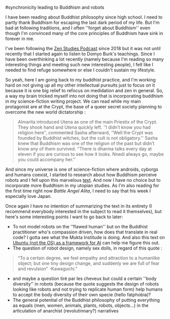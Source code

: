 #synchronicity leading to Buddhism and robots 

I have been reading about Buddhist philosophy since high school. I need to partly thank Buddhism for escaping the last dark period of my life. But I'm bad at following traditions, and I often ''forget about Buddhism'' even though I'm convinced many of the core principles of Buddhism have sink in forever in me. 

I've been following the [Zen Studies Podcast](https://zenstudiespodcast.com/) since 2018 but it was not until recently that I started again to listen to Domyo Burk's teachings. Since I have been overthinking a lot recently (namely because I'm reading so many interesting things and meeting such new interesting people), I felt like I needed to find refuge somewhere or else I couldn't sustain my lifestyle. 

So yeah, here I am going back to my buddhist practice, and I'm working hard on not giving up all my other intellectual pursuits just to focus on it because it is one big relief to refocus on medidation and zen in general. So, a way my brain tricked myself into not doing that is incorporating buddhism in my science-fiction writing project. We can read while my main protagonist are at the Crypt, the base of a queer secret society planning to overcome the new world dictatorship :

>AImarita introduced Utena as one of the main Priestix of the Crypt. They shook hand and Utena quickly left. 
>‘’I didn’t know you had religion here’’, commented Sasha afterward,
‘’Well the Crypt was founded by Buddhist witches, but the cult is not obligatory.''
Sasha knew that Buddhism was one of the religion of the past but didn’t know any of them survived. 
‘’There is dharma talks every day at eleven if you are curious to see how it looks. Nnedi always go, maybe you could accompany her.’’

And since my universe is one of science-fiction where androids, cyborgs and humans coexist, I started to research about how Buddhism perceive robots and I fell upon this marvelous [text](https://jetpress.org/v23/borody.htm). And now I have no choice but to incorporate more Buddhism in my utopian studies. As I'm also reading for the first time right now _Battle Angel Alita_, I need to say that his week I especially love Japan.

Once again I have no intention of summarizing the text in its entirety (I recommend everybody interested in the subject to read it themselves), but here's some interesting points I want to go back to later:
- To not model robots on the ''flawed human'' but on the Buddhist practitioner who's compassion driven, how does that translate in real code?  I gotta see what the Mukta Institude is doing. And also this text on [Ubuntu (not the OS) as a framework for AI](https://carrcenter.hks.harvard.edu/publications/rationality-relationality-ubuntu-ethical-and-human-rights-framework-artificial) can help me figure this out.
- The question of robot design, namely sex dolls, in regard of this quote : 

>“To a certain degree, we feel empathy and attraction to a humanlike object; but one tiny design change, and suddenly we are full of fear and revulsion” -Kawaguchi.”


- and maybe a question tiré par les cheveux but could a certain ''body diversity'' in robots (because the quote suggests the design of robots looking like robots and not trying to replicate human form) help humans to accept the body diversity of their own specie (hello fatphobia)?
- The general potential of the Buddhist philosophy of putting everything as equals (men, women, animals, plants, robots, objects...) in the articulation of anarchist (revolutinnary?) narratives